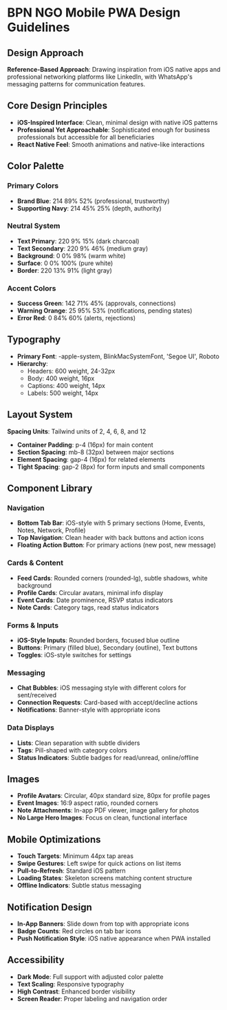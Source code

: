 # BPN NGO Mobile PWA Design Guidelines

## Design Approach
**Reference-Based Approach**: Drawing inspiration from iOS native apps and professional networking platforms like LinkedIn, with WhatsApp's messaging patterns for communication features.

## Core Design Principles
- **iOS-Inspired Interface**: Clean, minimal design with native iOS patterns
- **Professional Yet Approachable**: Sophisticated enough for business professionals but accessible for all beneficiaries
- **React Native Feel**: Smooth animations and native-like interactions

## Color Palette

### Primary Colors
- **Brand Blue**: 214 89% 52% (professional, trustworthy)
- **Supporting Navy**: 214 45% 25% (depth, authority)

### Neutral System
- **Text Primary**: 220 9% 15% (dark charcoal)
- **Text Secondary**: 220 9% 46% (medium gray)
- **Background**: 0 0% 98% (warm white)
- **Surface**: 0 0% 100% (pure white)
- **Border**: 220 13% 91% (light gray)

### Accent Colors
- **Success Green**: 142 71% 45% (approvals, connections)
- **Warning Orange**: 25 95% 53% (notifications, pending states)
- **Error Red**: 0 84% 60% (alerts, rejections)

## Typography
- **Primary Font**: -apple-system, BlinkMacSystemFont, 'Segoe UI', Roboto
- **Hierarchy**: 
  - Headers: 600 weight, 24-32px
  - Body: 400 weight, 16px
  - Captions: 400 weight, 14px
  - Labels: 500 weight, 14px

## Layout System
**Spacing Units**: Tailwind units of 2, 4, 6, 8, and 12
- **Container Padding**: p-4 (16px) for main content
- **Section Spacing**: mb-8 (32px) between major sections
- **Element Spacing**: gap-4 (16px) for related elements
- **Tight Spacing**: gap-2 (8px) for form inputs and small components

## Component Library

### Navigation
- **Bottom Tab Bar**: iOS-style with 5 primary sections (Home, Events, Notes, Network, Profile)
- **Top Navigation**: Clean header with back buttons and action icons
- **Floating Action Button**: For primary actions (new post, new message)

### Cards & Content
- **Feed Cards**: Rounded corners (rounded-lg), subtle shadows, white background
- **Profile Cards**: Circular avatars, minimal info display
- **Event Cards**: Date prominence, RSVP status indicators
- **Note Cards**: Category tags, read status indicators

### Forms & Inputs
- **iOS-Style Inputs**: Rounded borders, focused blue outline
- **Buttons**: Primary (filled blue), Secondary (outline), Text buttons
- **Toggles**: iOS-style switches for settings

### Messaging
- **Chat Bubbles**: iOS messaging style with different colors for sent/received
- **Connection Requests**: Card-based with accept/decline actions
- **Notifications**: Banner-style with appropriate icons

### Data Displays
- **Lists**: Clean separation with subtle dividers
- **Tags**: Pill-shaped with category colors
- **Status Indicators**: Subtle badges for read/unread, online/offline

## Images
- **Profile Avatars**: Circular, 40px standard size, 80px for profile pages
- **Event Images**: 16:9 aspect ratio, rounded corners
- **Note Attachments**: In-app PDF viewer, image gallery for photos
- **No Large Hero Images**: Focus on clean, functional interface

## Mobile Optimizations
- **Touch Targets**: Minimum 44px tap areas
- **Swipe Gestures**: Left swipe for quick actions on list items
- **Pull-to-Refresh**: Standard iOS pattern
- **Loading States**: Skeleton screens matching content structure
- **Offline Indicators**: Subtle status messaging

## Notification Design
- **In-App Banners**: Slide down from top with appropriate icons
- **Badge Counts**: Red circles on tab bar icons
- **Push Notification Style**: iOS native appearance when PWA installed

## Accessibility
- **Dark Mode**: Full support with adjusted color palette
- **Text Scaling**: Responsive typography
- **High Contrast**: Enhanced border visibility
- **Screen Reader**: Proper labeling and navigation order